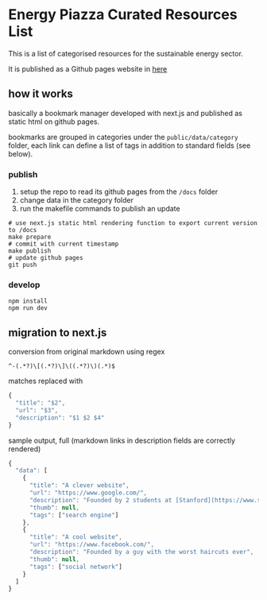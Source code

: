 # Energy Piazza Curated Resources List

This is a list of categorised resources for the sustainable energy sector.

It is published as a Github pages website in [here](https://piazza.energy/curated-resource-list/)

## how it works

basically a bookmark manager developed with next.js and published as static html on github pages.

bookmarks are grouped in categories under the `public/data/category` folder, each link can define a list of tags in addition to standard fields (see below).

### publish

1. setup the repo to read its github pages from the `/docs` folder 
2. change data in the category folder
3. run the makefile commands to publish an update

```shell
# use next.js static html rendering function to export current version to /docs
make prepare
# commit with current timestamp
make publish
# update github pages
git push
```

### develop

```shell
npm install
npm run dev
```

## migration to next.js

conversion from original markdown using regex

`^-(.*?)\[(.*?)\]\((.*?)\)(.*)$`

matches replaced with

```javascript
{
  "title": "$2", 
  "url": "$3",
  "description": "$1 $2 $4"
}
```

sample output, full (markdown links in description fields are correctly rendered)

```javascript
{
  "data": [
    {
      "title": "A clever website",
      "url": "https://www.google.com/",
      "description": "Founded by 2 students at [Stanford](https://www.stanford.edu/)",
      "thumb": null,
      "tags": ["search engine"]
    },
    {
      "title": "A cool website",
      "url": "https://www.facebook.com/",
      "description": "Founded by a guy with the worst haircuts ever",
      "thumb": null,
      "tags": ["social network"]
    }
  ]
}
```
